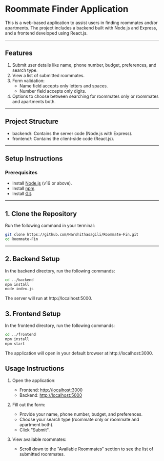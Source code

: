# Roommate Finder Application

This is a web-based application to assist users in finding roommates and/or apartments. The project includes a backend built with Node.js and Express, and a frontend developed using React.js.

---

## Features
1. Submit user details like name, phone number, budget, preferences, and search type.
2. View a list of submitted roommates.
3. Form validation:
   - Name field accepts only letters and spaces.
   - Number field accepts only digits.
4. Options to choose between searching for roommates only or roommates and apartments both.

---

## Project Structure
- backend/: Contains the server code (Node.js with Express).
- frontend/: Contains the client-side code (React.js).

---

## Setup Instructions

### Prerequisites
- Install [Node.js](https://nodejs.org/) (v16 or above).
- Install [npm](https://www.npmjs.com/).
- Install [Git](https://git-scm.com/).

---

## 1. Clone the Repository
Run the following command in your terminal:

```bash
git clone https://github.com/Harshithasagili/Roommate-Fin.git
cd Roommate-Fin
```

---

## 2. Backend Setup
In the backend directory, run the following commands:

```bash
cd ../backend
npm install
node index.js
```
The server will run at http://localhost:5000.

## 3. Frontend Setup
In the frontend directory, run the following commands:

```bash
cd ../frontend
npm install
npm start
```
The application will open in your default browser at http://localhost:3000.

## Usage Instructions

1. Open the application:
   - Frontend: [http://localhost:3000](http://localhost:3000)
   - Backend: [http://localhost:5000](http://localhost:5000)

2. Fill out the form:
   - Provide your name, phone number, budget, and preferences.
   - Choose your search type (roommate only or roommate and apartment both).
   - Click "Submit".

3. View available roommates:
   - Scroll down to the "Available Roommates" section to see the list of submitted roommates.




